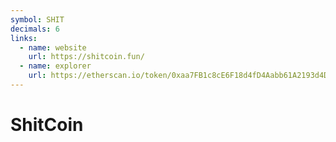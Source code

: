 ```yaml
---
symbol: SHIT
decimals: 6
links:
  - name: website
    url: https://shitcoin.fun/
  - name: explorer
    url: https://etherscan.io/token/0xaa7FB1c8cE6F18d4fD4Aabb61A2193d4D441c54F
---
```


# ShitCoin
